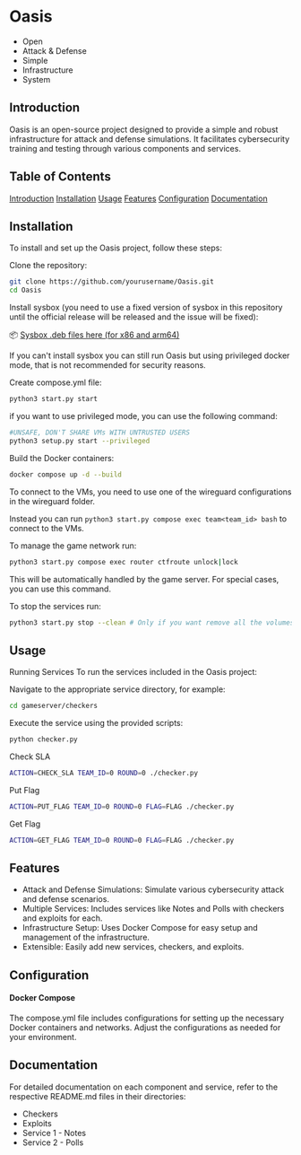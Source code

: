 # Oasis

- Open
- Attack & Defense
- Simple
- Infrastructure
- System

## Introduction
Oasis is an open-source project designed to provide a simple and robust infrastructure for attack and defense simulations. It facilitates cybersecurity training and testing through various components and services.


## Table of Contents
[Introduction](#introduction)
[Installation](#installation)
[Usage](#usage)
[Features](#features)
[Configuration](#configuration)
[Documentation](#documentation)


## Installation
To install and set up the Oasis project, follow these steps:

Clone the repository:

```bash
git clone https://github.com/yourusername/Oasis.git
cd Oasis
```

Install sysbox (you need to use a fixed version of sysbox in this repository until the official release will be released and the issue will be fixed):

📦 [Sysbox .deb files here (for x86 and arm64)](sysbox-fix)

If you can't install sysbox you can still run Oasis but using privileged docker mode, that is not recommended for security reasons.

Create compose.yml file:

```bash
python3 start.py start
```

if you want to use privileged mode, you can use the following command:

```bash
#UNSAFE, DON'T SHARE VMs WITH UNTRUSTED USERS
python3 setup.py start --privileged
```

Build the Docker containers:

```bash
docker compose up -d --build
```

To connect to the VMs, you need to use one of the wireguard configurations in the wireguard folder.

Instead you can run `python3 start.py compose exec team<team_id> bash` to connect to the VMs.

To manage the game network run:

```bash 
python3 start.py compose exec router ctfroute unlock|lock
```

This will be automatically handled by the game server. For special cases, you can use this command.

To stop the services run:

```bash
python3 start.py stop --clean # Only if you want remove all the volumes and configs
```

## Usage
Running Services
To run the services included in the Oasis project:

Navigate to the appropriate service directory, for example:

```bash
cd gameserver/checkers
```

Execute the service using the provided scripts:

```bash
python checker.py
```

Check SLA
```bash
ACTION=CHECK_SLA TEAM_ID=0 ROUND=0 ./checker.py
```
Put Flag
```bash
ACTION=PUT_FLAG TEAM_ID=0 ROUND=0 FLAG=FLAG ./checker.py
```

Get Flag
```bash
ACTION=GET_FLAG TEAM_ID=0 ROUND=0 FLAG=FLAG ./checker.py
```

## Features
- Attack and Defense Simulations: Simulate various cybersecurity attack and defense scenarios.
- Multiple Services: Includes services like Notes and Polls with checkers and exploits for each.
- Infrastructure Setup: Uses Docker Compose for easy setup and management of the infrastructure.
- Extensible: Easily add new services, checkers, and exploits.


## Configuration
#### Docker Compose
The compose.yml file includes configurations for setting up the necessary Docker containers and networks. Adjust the configurations as needed for your environment.


## Documentation
For detailed documentation on each component and service, refer to the respective README.md files in their directories:

- Checkers
- Exploits
- Service 1 - Notes
- Service 2 - Polls
